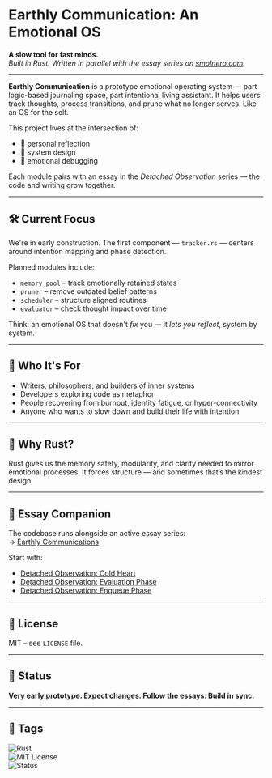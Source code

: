 # Earthly Communication: An Emotional OS

**A slow tool for fast minds.**  
*Built in Rust. Written in parallel with the essay series on [smolnero.com](https://smolnero.com).*

---

**Earthly Communication** is a prototype emotional operating system — part logic-based journaling space, part intentional living assistant. It helps users track thoughts, process transitions, and prune what no longer serves. Like an OS for the self.

This project lives at the intersection of:

- 🌱 personal reflection  
- 🧩 system design  
- 🔧 emotional debugging

Each module pairs with an essay in the *Detached Observation* series — the code and writing grow together.

---

## 🛠️ Current Focus

We're in early construction. The first component — `tracker.rs` — centers around intention mapping and phase detection.

Planned modules include:

- `memory_pool` – track emotionally retained states  
- `pruner` – remove outdated belief patterns  
- `scheduler` – structure aligned routines  
- `evaluator` – check thought impact over time

Think: an emotional OS that doesn't *fix* you — it *lets you reflect*, system by system.

---

## 👤 Who It's For

- Writers, philosophers, and builders of inner systems  
- Developers exploring code as metaphor  
- People recovering from burnout, identity fatigue, or hyper-connectivity  
- Anyone who wants to slow down and build their life with intention

---

## 🦀 Why Rust?

Rust gives us the memory safety, modularity, and clarity needed to mirror emotional processes. It forces structure — and sometimes that’s the kindest design.

---

## 📘 Essay Companion

The codebase runs alongside an active essay series:  
→ [Earthly Communications](https://smolnero.com)

Start with:  
- [Detached Observation: Cold Heart](https://smolnero.com/posts/detached-observation-cold-heart)  
- [Detached Observation: Evaluation Phase](https://smolnero.com/posts/detached-observation-evaluation-phase)  
- [Detached Observation: Enqueue Phase](https://smolnero.com/posts/detached-observations-enqueue-phase--a-compiler-metaphor-for-memory)

---

## 🪪 License

MIT – see `LICENSE` file.

---

## 🧪 Status

**Very early prototype. Expect changes. Follow the essays. Build in sync.**

---

## 🦀 Tags

![Rust](https://img.shields.io/badge/language-rust-orange)  
![MIT License](https://img.shields.io/badge/license-MIT-blue)  
![Status](https://img.shields.io/badge/status-early--alpha-lightgrey)  
